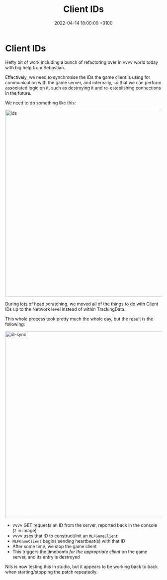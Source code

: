 ﻿---
layout: post
title:  "Client IDs"
date:   2022-04-14 18:00:00 +0100
categories: evolver
---

# Client IDs

Hefty bit of work including a bunch of refactoring over in vvvv world today with big help from Sebastian.

Effectively, we need to synchronise the IDs the game client is using for communication with the game server, and internally, so that we can perform associated logic on it, such as destroying it and re-establishing connections in the future.

We need to do something like this:

<a href="/docs/assets/images/ids/ids.png">
<img src="/docs/assets/images/ik/ids.png" width="600" alt="ids">
</a>

During lots of head scratching, we moved all of the things to do with Client IDs up to the Network level instead of within TrackingData.

This whole process took pretty much the whole day, but the result is the following:

<a href="/docs/assets/images/ids/id-sync.png">
<img src="/docs/assets/images/ik/id-sync.png" width="600" alt="id-sync">
</a>

- vvvv GET requests an ID from the server, reported back in the console (`2` in image)
- vvvv uses that ID to construct/init an `MLFGameClient`
- `MLFGameClient` begins sending heartbeat(s) with that ID
- After some time, we stop the game client
- This triggers the timebomb _for the appropriate client_ on the game server, and its entry is destroyed

Nils is now testing this in studio, but it appears to be working back to back when starting/stopping the patch repeatedly.

